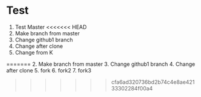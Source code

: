 # Test

1. Test Master
<<<<<<< HEAD
3. Make branch from master
2. Change github1 branch
4. Change after clone
5. Change from K

=======
2. Make branch from master
3. Change github1 branch
4. Change after clone
5. fork
6. fork2
7. fork3
>>>>>>> cfa6ad320736bd2b74c4e8ae42133302284f00a4
